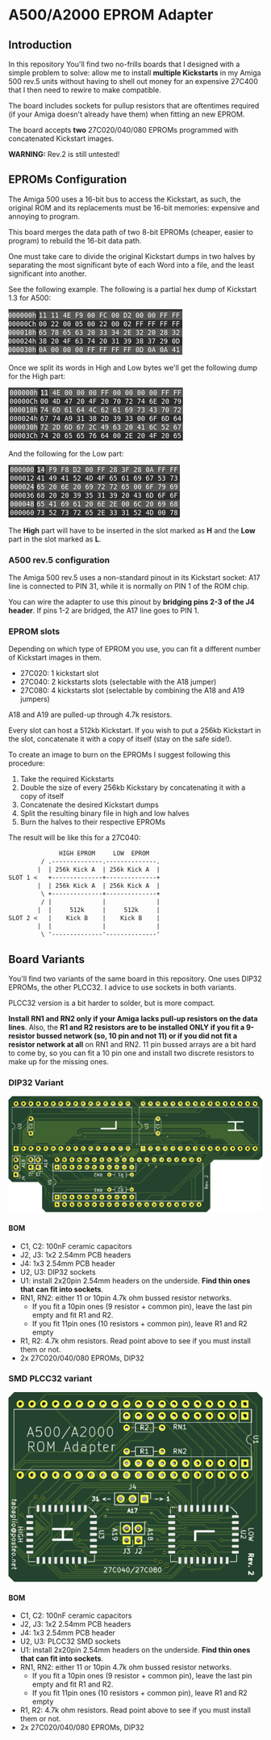 # A500/A2000 EPROM Adapter

## Introduction

In this repository You'll find two no-frills boards that I designed with a simple problem to solve: allow me to install **multiple Kickstarts** in my Amiga 500 rev.5 units without having to shell out money for an expensive 27C400 that I then need to rewire to make compatible.

The board includes sockets for pullup resistors that are oftentimes required (if your Amiga doesn't already have them) when fitting an new EPROM.

The board accepts **two** 27C020/040/080 EPROMs programmed with concatenated Kickstart images.

**WARNING:** Rev.2 is still untested!

## EPROMs Configuration

The Amiga 500 uses a 16-bit bus to access the Kickstart, as such, the original ROM and its replacements must be 16-bit memories: expensive and annoying to program.

This board merges the data path of two 8-bit EPROMs (cheaper, easier to program) to rebuild the 16-bit data path.

One must take care to divide the original Kickstart dumps in two halves by separating the most significant byte of each Word into a file, and the least significant into another.

See the following example. The following is a partial hex dump of Kickstart 1.3 for A500:

![A500 kickstart dump](pics/hd_fullkick.png)

Once we split its words in High and Low bytes we'll get the following dump for the High part:

![A500 kickstart hi dump](pics/hd_hikick.png)

And the following for the Low part:

![A500 kickstart lo dump](pics/hd_lokick.png)

The **High** part will have to be inserted in the slot marked as **H** and the **Low** part in the slot marked as **L**.

### A500 rev.5 configuration

The Amiga 500 rev.5 uses a non-standard pinout in its Kickstart socket: A17 line is connected to PIN 31, while it is normally on PIN 1 of the ROM chip.

You can wire the adapter to use this pinout by **bridging pins 2-3 of the J4 header**. If pins 1-2 are bridged, the A17 line goes to PIN 1.

### EPROM slots

Depending on which type of EPROM you use, you can fit a different number of Kickstart images in them.

- 27C020: 1 kickstart slot
- 27C040: 2 kickstarts slots (selectable with the A18 jumper)
- 27C080: 4 kickstarts slot (selectable by combining the A18 and A19 jumpers)

A18 and A19 are pulled-up through 4.7k resistors.

Every slot can host a 512kb Kickstart. If you wish to put a 256kb Kickstart in the slot, concatenate it with a copy of itself (stay on the safe side!).

To create an image to burn on the EPROMs I suggest following this procedure:

1. Take the required Kickstarts
2. Double the size of every 256kb Kickstary by concatenating it with a copy of itself
3. Concatenate the desired Kickstart dumps
4. Split the resulting binary file in high and low halves
5. Burn the halves to their respective EPROMs

The result will be like this for a 27C040:

```text
              HIGH EPROM     LOW  EPROM
         / .--------------.--------------.
        |  | 256k Kick A  | 256k Kick A  |
SLOT 1 <   +--------------+--------------+
        |  | 256k Kick A  | 256k Kick A  |
         \ +--------------+--------------+
         / |              |              |
        |  |     512k     |     512k     |
SLOT 2 <   |    Kick B    |    Kick B    |
        |  |              |              |
         \ '--------------'--------------'
```

## Board Variants

You'll find two variants of the same board in this repository. One uses DIP32 EPROMs, the other PLCC32. I advice to use sockets in both variants.

PLCC32 version is a bit harder to solder, but is more compact.

**Install RN1 and RN2 only if your Amiga lacks pull-up resistors on the data lines**. Also, the **R1 and R2 resistors are to be installed ONLY if you fit a 9-resistor bussed network (so, 10 pin and not 11) or if you did not fit a resistor network at all** on RN1 and RN2. 11 pin bussed arrays are a bit hard to come by, so you can fit a 10 pin one and install two discrete resistors to make up for the missing ones.

### DIP32 Variant

![DIP32 rev.2 Adapter](pics/dip_rev2.png)

#### BOM

- C1, C2: 100nF ceramic capacitors
- J2, J3: 1x2 2.54mm PCB headers
- J4: 1x3 2.54mm PCB header
- U2, U3: DIP32 sockets
- U1: install 2x20pin 2.54mm headers on the underside. **Find thin ones that can fit into sockets**.
- RN1, RN2: either 11 or 10pin 4.7k ohm bussed resistor networks.
  - If you fit a 10pin ones (9 resistor + common pin), leave the last pin empty and fit R1 and R2.
  - If you fit 11pin ones (10 resistors + common pin), leave R1 and R2 empty
- R1, R2: 4.7k ohm resistors. Read point above to see if you must install them or not.
- 2x 27C020/040/080 EPROMs, DIP32

### SMD PLCC32 variant

![DIP32 rev.2 Adapter](pics/plcc_rev2.png)

#### BOM

- C1, C2: 100nF ceramic capacitors
- J2, J3: 1x2 2.54mm PCB headers
- J4: 1x3 2.54mm PCB header
- U2, U3: PLCC32 SMD sockets
- U1: install 2x20pin 2.54mm headers on the underside. **Find thin ones that can fit into sockets**.
- RN1, RN2: either 11 or 10pin 4.7k ohm bussed resistor networks.
  - If you fit a 10pin ones (9 resistor + common pin), leave the last pin empty and fit R1 and R2.
  - If you fit 11pin ones (10 resistors + common pin), leave R1 and R2 empty
- R1, R2: 4.7k ohm resistors. Read point above to see if you must install them or not.
- 2x 27C020/040/080 EPROMs, DIP32

